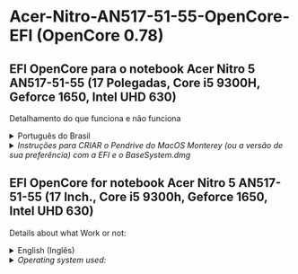 # Acer-Nitro-AN517-51-55-OpenCore-EFI (OpenCore 0.78)
<h2>EFI OpenCore para o notebook Acer Nitro 5 AN517-51-55 (17 Polegadas, Core i5 9300H, Geforce 1650, Intel UHD 630)</h2>

Detalhamento do que funciona e não funciona<br />

<details><summary>Português do Brasil</summary>
<h2>O que não funciona?</h2>
Touchpad (Tentando fazer funcionar)<br />
HDMI (Saída para TV e Áudio) - Aqui é complicado, porque a saída HDMI desse modelo de notebook é ligada diretamente na Geforce 1650m que não é suportada pelo sistema operacional (MacOS Monterey) porém o áudio digital PARECE ser suportado, mas necessita de mais pesquisa e testes, por hora não está funcionando.<br /><br />

<h2>O que funciona?</h2>
iGPU (Intel UHD 630)<br />
Controlador nVme<br />
Controlador Sata<br />
Áudio<br />
Controladores de Rede (ETH e WiFi)<br />
AirDrop<br />
Portas USB (Inclusive a 3.1)<br />
Porta USB-C (4gbps)<br />
Sensor de Bateria<br />
Sensores da CPU (Temperatura)<br />
Entrada de Fone de Ouvido e Microfone<br />
Microfone embutido<br />
Webcam Embutida<br /><br />

<h2>Atalhos do Teclado - via Tecla de Função (FN))</h2>
<h3>Funciona:</h3>
[FN]+[F4] - Modo de Suspensão<br />
[FN]+[F6] - Desliga o LCD<br />
[FN]+[F8] - Desabilita o Áudio (mudo)<br />
[FN]+[F9] - Diminui a retroiluminação do teclado<br />
[FN]+[F10] - Aumenta a retroiluminação do teclado<br />
[FN]+[F11] - Aumenta o Brilho da tela<br />
[FN]+[F12] - Diminui o Brilho da tela<br />
[FN]+[Pg Up] - Inicia o App do Apple Music<br />
[FN]+[Seta pra Esquerda/Direita] Diminui/Aumenta o Brilho da Tela<br />
[FN]+[Seta para Baixo/Cima] Diminui/Aumenta o Volume<br />
<h3>Não Funciona:</h3>
[F3] - Alternar WiFi ligado e desligado<br />
[F5] - Alternar Display (Vídeo Interno / Externo (HDMI))<br />
[F7] - Desligar o Touchpad<br /></details>

<details><summary><em>Instruções para CRIAR o Pendrive do MacOS Monterey (ou a versão de sua preferência) com a EFI e o BaseSystem.dmg</em></summary>
<h4>Este método foi tentado apenas com o modo de restauração, então faça o boot pelo Pendrive com a ferramaenta disponibilizada no pacote</h4><br />
Para usar este método é mandatório que você siga os passos abaixo:<br /><br />
Use o script mountEFI para montar a partição EFI do seu pendrive, caso você já tenha um funcional, com outro sistema operacional para instalação, caso contrário, apenas formate o Pendrive em FAT32, e copie a pasta EFI para a raiz do Pendrive.<br /><br />
Note que nesse caso específico você não precisa de um Pendrive de 16Gb, pois não vamos usar a imagem completa do sistema, um de 1 ou 2gb já será o suficiente.<br /><br />
Instale a última versão do Python no seu sistema operacional (mandatório se você for fazer isso pelo MacOS)<br />
Um script Python de nome macrecovery.py, está dentro da pasta Utils/macrecovery<br /><br />
Execute o programa e escolha a opção que você deseja</em><br /><br />
Após o download, vá até o pendrive onde está a EFI e crie uma pasta chamada <b><em>com.apple.recovery.boot</b></em> a pasta precisa ter EXATAMENTE este nome, ou o processso não vai funcionar.<br />
  coloque o arquivo baixado dentro da pasta criada.<br /><br />
Foi usado o pacote do MacOS Monterey, com a última versão baixada diretamente dos repositórios da Apple, <b>12.1</b> (BaseSystem.dmg - usado apenas para dar o boot inicial, toda instalação é feita pela internet)<br /><br />
Desative na sua bios as opções de virtualização da Intel e AMD, todas que forem possíveis<br />
MUDE os contrtoladores de disco para AHCI, não deixe em SATA, IDE, ou qualquer outro pois o sistema não suporta nenhum outro padrão, apenas AHCI... após a instalação você pode ver se existe algum modo para usar com outra opção fora AHCI, no caso de você ter uma placa que suporte a Tecnologia da Intel "RST OPTANE" ou "RST PREMIUM OPTANE" mas não deixe habilitado na instalação ou o sistema vai travar (KERNEL PANIC)<br /><br />
DESATIVE o SecureBoot durante a instalação, novamente você poderá ver se existe alguma possibilidade de ativar novamente depois da instalação, se você já tem uma instalação do Windows, que não está em AHCI, sugiro que mude para AHCI, e instale o Windows novamente, ou procure na internet como reparar uma instalação do Windows 10 ou 11 após mudar os controladores de disco para AHCI<br /><br />
Eu não vou entrar em detalhes de como utilizar a tecnologia "OPTANE" da intel nesse guia, nem de como ativar o SecureBoot e opções de Virtualização, após executar a instalação, porque foge do escopo pretendido.</details>

<h2>EFI OpenCore for notebook Acer Nitro 5 AN517-51-55 (17 Inch., Core i5 9300h, Geforce 1650, Intel UHD 630)</h2>

Details about what Work or not:<br />

<details><summary>English (Inglês)</summary>
<h2>What doesn't work?</h2>
Touchpad (Trying to make it work)<br />
HDMI (TV and Audio Out) - This is tricky, because the HDMI output of this notebook model is connected directly to the Geforce 1650m which is not supported by the operating system (MacOS Monterey) but the digital audio SEEMS to be supported, but needs more research and testing is currently not working.<br /><br />

<h2>What works?</h2>
iGPU (Intel UHD 630)<br />
nVme controller<br />
Sata Controller<br />
Audio<br />
Network Controllers (ETH and WiFi)<br />
AirDrop<br />
USB ports (including 3.1)<br />
USB-C port (4Gbps)<br />
Battery Sensor<br />
CPU Sensors (Temperature)<br />
Headphone and Microphone Input<br />
Built-in microphone<br />
Built-in Webcam<br /><br />

<h2>Keyboard Shortcuts - via Function Key (FN))</h2>
<h3>It works:</h3>
[FN]+[F4] - Sleep Mode<br />
[FN]+[F6] - Turn off the LCD<br />
[FN]+[F8] - Disable the audio (mute)<br />
[FN]+[F9] - Decreases keyboard backlight<br />
[FN]+[F10] - Increases the keyboard backlight<br />
[FN]+[F11] - Increases screen brightness<br />
[FN]+[F12] - Decreases screen brightness<br />
[FN]+[Pg Up] - Launch the Apple Music App<br />
[FN]+[Left/Right Arrow] Decrease/Increase Screen Brightness<br />
[FN]+[Down/Up Arrow] Decrease/Increase Volume<br />
<h3>Doesn't Work:</h3>
[F3] - Toggle WiFi on and off<br />
[F5] - Switch Display (Internal / External Video (HDMI))<br />
[F7] - Turn off Touchpad<br /></details>

<details><summary><em>Operating system used:</em></summary>
<h4>This method was only tried with the restore mode, so boot from the Pendrive with the tool provided in the package</h4><br />
The MacOS Monterey package was used, with the latest version downloaded directly from the Apple repositories, <b>12.1</b> (BaseSystem.dmg - used only for initial booting, all installation is done over the internet)<br / ></details>





